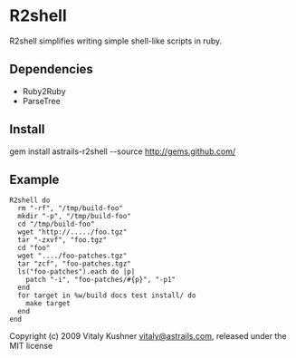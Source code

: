 R2shell
=======

R2shell simplifies writing simple shell-like scripts in ruby.

Dependencies
------------

* Ruby2Ruby
* ParseTree

Install
-------

gem install astrails-r2shell --source http://gems.github.com/

Example
-------

	R2shell do
	  rm "-rf", "/tmp/build-foo"
	  mkdir "-p", "/tmp/build-foo"
	  cd "/tmp/build-foo"
	  wget "http://...../foo.tgz"
	  tar "-zxvf", "foo.tgz"
	  cd "foo"
	  wget "..../foo-patches.tgz"
	  tar "zcf", "foo-patches.tgz"
	  ls("foo-patches").each do |p|
		patch "-i", "foo-patches/#{p}", "-p1"
	  end
	  for target in %w/build docs test install/ do
		make target
	  end
	end



Copyright (c) 2009 Vitaly Kushner <vitaly@astrails.com>, released under the MIT license
